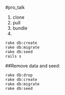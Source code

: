 #pro_talk

1. clone
2. pull
3. bundle
4.
```
rake db:create
rake db:migrate
rake db:seed
rails s
```


##Remove data and seed:
```
rake db:drop
rake db:create
rake db:migrate
rake db:seed
```

